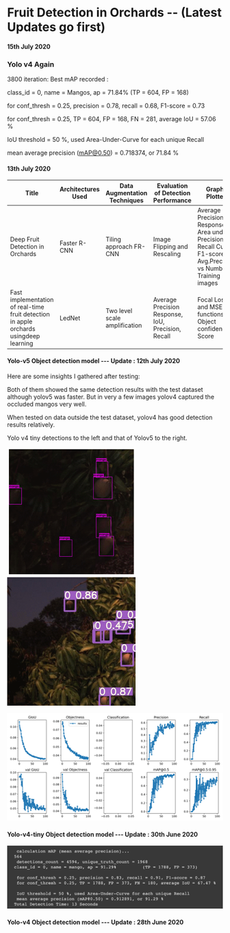# Fruit Detection in Orchards -- (Latest Updates go first)


#### 15th July 2020
### Yolo v4 Again
3800 iteration: Best mAP recorded :

class_id = 0, name = Mangos, ap = 71.84%   	 (TP = 604, FP = 168) 

for conf_thresh = 0.25, precision = 0.78, recall = 0.68, F1-score = 0.73 

for conf_thresh = 0.25, TP = 604, FP = 168, FN = 281, average IoU = 57.06 % 

IoU threshold = 50 %, used Area-Under-Curve for each unique Recall 

mean average precision (mAP@0.50) = 0.718374, or 71.84 % 






#### 13th July 2020 
|Title	 |    Architectures Used |	Data Augmentation Techniques |	Evaluation of Detection Performance |	Graphs Plotted | Results   
|-------|--------|---------|--------|---------| ---------|
| Deep Fruit Detection in Orchards | Faster R-CNN |Tiling approach FR-CNN |	Image Flipping and Rescaling| 	Average Precision Response Area under Precision Recall Curve, F1-score	Avg.Precision vs  Number of Training images|	F1 score > 0.9; Precision = 0.958; Recall = 0.863|
| Fast implementation of real-time fruit detection in apple orchards usingdeep learning | LedNet	|Two level scale amplification |	Average Precision Response, IoU, Precision, Recall|	Focal Loss and MSE functions vs Object confidence Score|	Recall = 0.821; Accuracy = 0.853|


####  Yolo-v5 Object detection model ---  Update : 12th July 2020  

Here are some insights I gathered after testing:

Both of them showed the same detection results with the test dataset although yolov5 was faster. But in very a few images yolov4 captured the occluded mangos very well.

When tested on data outside the test dataset, yolov4 has good detection results relatively.

Yolo v4 tiny detections to the left and that of Yolov5 to the right. 

<img src = "/Detection Results/Yolov4.gif" width = "300">  <img src = "/Detection Results/Yolov5.gif" width = "300"> 

<img src = "/Detection Results/Yolov5s-results.png" width = "800">  

####  Yolo-v4-tiny Object detection model ---  Update : 30th June 2020   

<img src = "/Detection Results/Yolov4-tiny results.png" width = "800"> 

#### Yolo-v4  Object detection model ---  Update : 28th June 2020   

 



